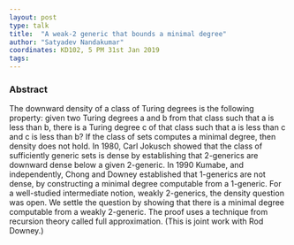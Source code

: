 ```yaml
---
layout: post
type: talk
title:  "A weak-2 generic that bounds a minimal degree"
author: "Satyadev Nandakumar"
coordinates: KD102, 5 PM 31st Jan 2019
tags: 
---
```

### Abstract

The downward density of a class of Turing degrees is the following property: given two Turing degrees a and b from that class such that a is less than b, there is a Turing degree c of that class such that a is less than c and c is less than b? If the class of sets computes a minimal degree, then density does not hold. In 1980, Carl Jokusch showed that the class of sufficiently generic sets is dense by establishing that 2-generics are downward dense below a given 2-generic. In 1990 Kumabe, and independently, Chong and Downey established that 1-generics are not dense, by constructing a minimal degree computable from a 1-generic. For a well-studied intermediate notion, weakly 2-generics, the density question was open. We settle the question by showing that there is a minimal degree computable from a weakly 2-generic. The proof uses a technique from recursion theory called full approximation. (This is joint work with Rod Downey.) 
